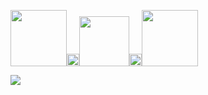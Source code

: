 <img src="https://media.giphy.com/media/djALPj5GbXwUcibXGv/giphy.gif" width="90"><img src="https://media.giphy.com/media/Y0xtyHetvfEBIk5FKh/giphy.gif" width="20"><img src="https://media.giphy.com/media/VI3PVWfo2QvQS9PgoG/giphy.gif" width="80" ><img src="https://media.giphy.com/media/Y0xtyHetvfEBIk5FKh/giphy.gif" width="20"><img src="https://media.giphy.com/media/YX4XbpJOCFQ3xmBxuZ/giphy.gif" width="90" >



<img src="https://visitor-badge.laobi.icu/badge?page_id=kaizensecurity"/>       

